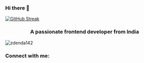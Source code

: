 ### Hi there 👋


[![GitHub Streak](https://streak-stats.demolab.com?user=zdenda142&theme=radical&background=242737)](https://git.io/streak-stats)
<h3 align="center">A passionate frontend developer from India</h3>

<p align="left"> <img src="https://komarev.com/ghpvc/?username=zdenda142&label=Profile%20views&color=0e75b6&style=flat" alt="zdenda142" /> </p>

<h3 align="left">Connect with me:</h3>
<p align="left">
</p>



<!--
**zdenda142/zdenda142** is a ✨ _special_ ✨ repository because its `README.md` (this file) appears on your GitHub profile.

Here are some ideas to get you started:

- 🔭 I’m currently working on ...
- 🌱 I’m currently learning ...
- 👯 I’m looking to collaborate on ...
- 🤔 I’m looking for help with ...
- 💬 Ask me about ...
- 📫 How to reach me: ...
- 😄 Pronouns: ...
- ⚡ Fun fact: ...
-->
